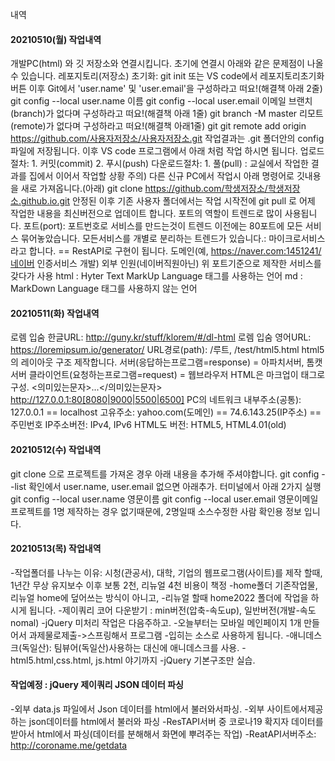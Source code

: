 내역
#### 20210510(월) 작업내역
개발PC(html) 와 깃 저장소와 연결시킵니다. 초기에 연결시 아래와 같은 문제점이 나올 수 있습니다.
레포지토리(저장소) 초기화: git init 또는 VS code에서 레포지토리초기화 버튼 이후
Git에서 'user.name' 및 'user.email'을 구성하라고 떠요!(해결책 아래 2줄)
git config --local user.name 이름
git config --local user.email 이메일
브랜치(branch)가 없다며 구성하라고 떠요!(해결책 아래 1줄)
git branch -M master
리모트(remote)가 없다며 구성하라고 떠요!(해결책 아래1줄)
git git remote add origin https://github.com/사용자저장소/사용자저장소.git
작업결과는 .git 폴더안의 config 파일에 저장됩니다.
이후 VS code 프로그램에서 아래 처럼 작업 하시면 됩니다.
업로드절차: 1. 커밋(commit) 2. 푸시(push)
다운로드절차: 1. 풀(pull) : 교실에서 작업한 결과를 집에서 이어서 작업할 상황
주의) 다른 신규 PC에서 작업시 아래 명령어로 깃내용을 새로 가져옵니다.(아래)
git clone https://github.com/학생저장소/학생저장소.github.io.git
안정된 이후 기존 사용자 폴더에서는 작업 시작전에
git pull 로 어제 작업한 내용을 최신버전으로 업데이트 합니다.
포트의 역할이 트렌드로 많이 사용됩니다.
포트(port): 포트번호로 서비스를 만드는것이 트렌드
이전에는 80포트에 모든 서비스 묶어놓았습니다.
모든서비스를 개별로 분리하는 트렌드가 있습니다.: 마이크로서비스라고 합니다. == RestAPI로 구현이 됩니다.
도메인(예, https://naver.com:1451241/네이버 인증서비스 개발)
외부 인원(네이버직원아닌) 위 포트기준으로 제작한 서비스를 갖다가 사용
html : Hyter Text MarkUp Language 태그를 사용하는 언어
md : MarkDown Language 태그를 사용하지 않는 언어

#### 20210511(화) 작업내역
로렘 입숨 한글URL: http://guny.kr/stuff/klorem/#/dl-html
로렘 입숨 영어URL: https://loremipsum.io/generator/
URL경로(path): /루트, /test/html5.html
html5의 레이아웃 구조 제작합니다.
서버(응답하는프로그램=response) = 아파치서버, 톰캣서버
클라이언트(요청하는프로그램=request) = 웹브라우저
HTML은 마크업이 태그로 구성. <의미있는문자>...</의미있는문자>
http://127.0.0.1:80[8080|9000|5500|6500]
PC의 네트워크 내부주소(공통): 127.0.0.1 == localhost
고유주소: yahoo.com(도메인) == 74.6.143.25(IP주소) == 주민번호
IP주소버전: IPv4, IPv6
HTML도 버전: HTML5, HTML4.01(old)

#### 20210512(수) 작업내역
git clone 으로 프로젝트를 가져온 경우 아래 내용을 추가해 주셔야합니다.
git config --list 확인에서 user.name, user.email 없으면 아래추가.
터미널에서 아래 2가지 실행
git config --local user.name 영문이름
git config --local user.email 영문이메일
프로젝트를 1명 제작하는 경우 없기때문에, 2명일때 소스수정한 사람 확인용 정보 입니다.


#### 20210513(목) 작업내역
-작업폴더를 나누는 이유: 시청(관공서), 대학, 기업의 웹프로그램(사이트)를
제작 할때, 1년간 무상 유지보수 이후 보통 2천, 리뉴얼 4천 비용이 책정
-home폴더 기존작업물, 리뉴얼 home에 덮어쓰는 방식이 아니고,
-리뉴얼 할때 home2022 폴더에 작업을 하시게 됩니다.
-제이쿼리 코어 다운받기 : min버전(압축-속도up), 일반버전(개발-속도nomal)
-jQuery 미처리 작업은 다음주하고.
-오늘부터는 모바일 메인페이지 1개 만들어서 과제물로제출->스프링해서 프로그램 -입히는 소스로 사용하게 됩니다.
-애니데스크(독일산): 팀뷰어(독일산)사용하는 대신에 애니데스크를 사용.
-html5.html,css.html, js.html 야기까지
-jQuery 기본구조만 실습.

#### 작업예정 : jQuery 제이쿼리 JSON 데이터 파싱
-외부 data.js 파일에서 Json 데이터를 html에서 불러와서파싱.
-외부 사이트에서제공하는 json데이터를 html에서 불러와 파싱
-ResTAPI서버 중 코로나19 확지자 데이터를받아서 html에서 파싱(데이터를 분해해서 화면에 뿌려주는 작업)
-ReatAPI서버주소: http://coroname.me/getdata